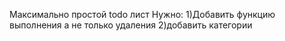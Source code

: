 Максимально простой todo лист
Нужно: 
  1)Добавить функцию выполнения а не только удаления
  2)добавить категории
  
